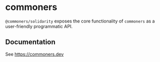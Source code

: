 # commoners

`@commoners/solidarity` exposes the core functionality of `commoners` as a user-friendly programmatic API.

## Documentation
See https://commoners.dev